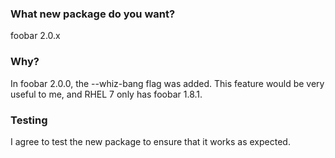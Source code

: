 ### What new package do you want?

foobar 2.0.x

### Why?

In foobar 2.0.0, the --whiz-bang flag was added.  This feature would be very
useful to me, and RHEL 7 only has foobar 1.8.1.

### Testing

I agree to test the new package to ensure that it works as expected.
